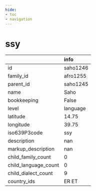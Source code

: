 ```yaml
---
hide:
- toc
- navigation
---
```

# ssy
|                      | info     |
|:---------------------|:---------|
| id                   | saho1246 |
| family_id            | afro1255 |
| parent_id            | saho1245 |
| name                 | Saho     |
| bookkeeping          | False    |
| level                | language |
| latitude             | 14.75    |
| longitude            | 39.75    |
| iso639P3code         | ssy      |
| description          | nan      |
| markup_description   | nan      |
| child_family_count   | 0        |
| child_language_count | 0        |
| child_dialect_count  | 9        |
| country_ids          | ER ET    |